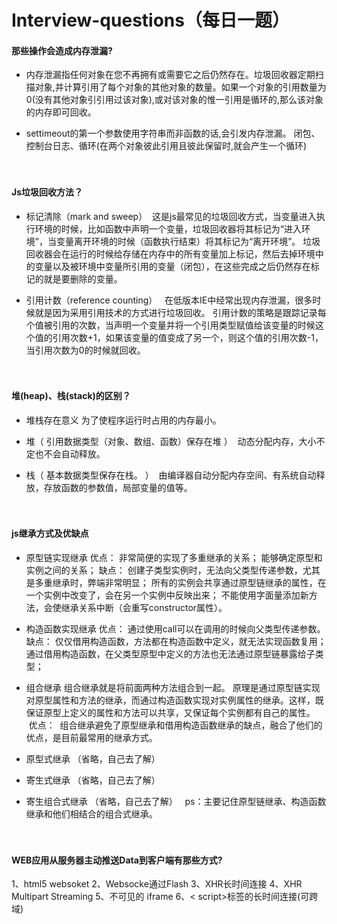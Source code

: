 # Interview-questions（每日一题）

#### 那些操作会造成内存泄漏?
- 内存泄漏指任何对象在您不再拥有或需要它之后仍然存在。垃圾回收器定期扫描对象,并计算引用了每个对象的其他对象的数量。如果一个对象的引用数量为0(没有其他对象引引用过该对象),或对该对象的惟一引用是循环的,那么该对象的内存即可回收。

- settimeout的第一个参数使用字符串而非函数的话,会引发内存泄漏。
闭包、控制台日志、循环(在两个对象彼此引用且彼此保留时,就会产生一个循环)
</br></br></br>

#### Js垃圾回收方法？

- 标记清除（mark and sweep）
  这是js最常见的垃圾回收方式，当变量进入执行环境的时候，比如函数中声明一个变量，垃圾回收器将其标记为“进入环境”，当变量离开环境的时候（函数执行结束）将其标记为“离开环境”。
  垃圾回收器会在运行的时候给存储在内存中的所有变量加上标记，然后去掉环境中的变量以及被环境中变量所引用的变量（闭包），在这些完成之后仍然存在标记的就是要删除的变量。
  
 - 引用计数（reference counting）
   在低版本IE中经常出现内存泄漏，很多时候就是因为采用引用技术的方式进行垃圾回收。
   引用计数的策略是跟踪记录每个值被引用的次数，当声明一个变量并将一个引用类型赋值给该变量的时候这个值的引用次数+1，如果该变量的值变成了另一个，则这个值的引用次数-1，当引用次数为0的时候就回收。
</br></br></br>

#### 堆(heap)、栈(stack)的区别？
- 堆栈存在意义
  为了使程序运行时占用的内存最小。
  
- 堆（  引用数据类型（对象、数组、函数）保存在堆 ）
  动态分配内存，大小不定也不会自动释放。
- 栈（  基本数据类型保存在栈。 ）
  由编译器自动分配内存空间、有系统自动释放，存放函数的参数值，局部变量的值等。
</br></br></br>
  
#### js继承方式及优缺点
- 原型链实现继承
优点：
  非常简便的实现了多重继承的关系；
  能够确定原型和实例之间的关系；
缺点：
  创建子类型实例时，无法向父类型传递参数，尤其是多重继承时，弊端非常明显；
  所有的实例会共享通过原型链继承的属性，在一个实例中改变了，会在另一个实例中反映出来；
  不能使用字面量添加新方法，会使继承关系中断（会重写constructor属性）。

- 构造函数实现继承
 优点：
   通过使用call可以在调用的时候向父类型传递参数。
 缺点：
   仅仅借用构造函数，方法都在构造函数中定义，就无法实现函数复用；
   通过借用构造函数，在父类型原型中定义的方法也无法通过原型链暴露给子类型；

- 组合继承
  组合继承就是将前面两种方法组合到一起。
  原理是通过原型链实现对原型属性和方法的继承，而通过构造函数实现对实例属性的继承。这样，既保证原型上定义的属性和方法可以共享，又保证每个实例都有自己的属性。
  优点：
  组合继承避免了原型继承和借用构造函数继承的缺点，融合了他们的优点，是目前最常用的继承方式。
 
- 原型式继承
  （省略，自己去了解）
    
- 寄生式继承
  （省略，自己去了解）

- 寄生组合式继承
  （省略，自己去了解）
  
ps：主要记住原型链继承、构造函数继承和他们相结合的组合式继承。
</br></br></br>

#### WEB应用从服务器主动推送Data到客户端有那些方式?
  1、html5 websoket
  2、Websocke通过Flash
  3、XHR长时间连接
  4、XHR Multipart Streaming
  5、不可见的 iframe
  6、< script>标签的长时间连接(可跨域)
</br></br></br>
